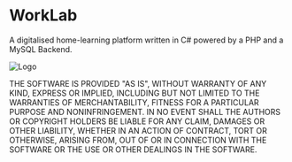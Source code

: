 # WorkLab
A digitalised home-learning platform written in C# powered by a PHP and a MySQL Backend.
 
 ![Logo](https://i.imgur.com/zZ8QHkK.png)

THE SOFTWARE IS PROVIDED "AS IS", WITHOUT WARRANTY OF ANY KIND, EXPRESS OR IMPLIED, INCLUDING BUT NOT LIMITED TO THE WARRANTIES OF MERCHANTABILITY, FITNESS FOR A PARTICULAR PURPOSE AND NONINFRINGEMENT. IN NO EVENT SHALL THE AUTHORS OR COPYRIGHT HOLDERS BE LIABLE FOR ANY CLAIM, DAMAGES OR OTHER LIABILITY, WHETHER IN AN ACTION OF CONTRACT, TORT OR OTHERWISE, ARISING FROM, OUT OF OR IN CONNECTION WITH THE SOFTWARE OR THE USE OR OTHER DEALINGS IN THE SOFTWARE.

